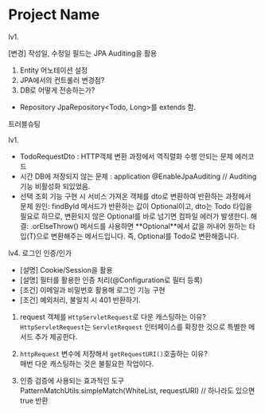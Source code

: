 # Project Name

lv1.  

[변경] 작성일, 수정일 필드는 JPA Auditing을 활용

1. Entity 어노테이션 설정 
2. JPA에서의 컨트롤러 변경점?
3. DB로 어떻게 전송하는가?
- Repository JpaRepository<Todo, Long>를 extends 함.

트러블슈팅

lv1. 
- TodoRequestDto : HTTP객체 변환 과정에서 역직렬화 수행 안되는 문제
에러코드
- 시간 DB에 저장되지 않는 문제 : application @EnableJpaAuditing // Auditing 기능 비활성화 되있었음.
- 선택 조회 기능 구현 시 서비스 가져온 객체를 dto로 변환하여 반환하는 과정에서 문제
원인: findById 메서드가 반환하는 값이 Optional<Todo>이고, dto는 Todo 타입을 필요로 하므로, 변환되지 않은 Optional<Todo>를 바로 넘기면 컴파일 에러가 발생한디.
해결: .orElseThrow() 메서드를 사용하면 **Optional<T>**에서 값을 꺼내어 원하는 타입(T)으로 변환해주는 메서드입니다. 즉, Optional<Todo>를 Todo로 변환해줍니다.



lv4. 로그인 인증/인가

- [설명] Cookie/Session을 활용
- [설명] 필터를 활용한 인증 처리(@Configuration로 필터 등록)
- [조건] 이메일과 비밀번호 활용해 로그인 기능 구현
- [조건] 예외처리, 불일치 시 401 반환하기.

1. request 객체를 `HttpServletRequest`로 다운 캐스팅하는 이유?   
`HttpServletRequest`는 `ServletRequest` 인터페이스를 확장한 것으로 특별한 메서드 추가 제공한다.

2. `httpRequest` 변수에 저장해서 `getRequestURI()`호출하는 이유?   
매번 다운 캐스팅하는 것은 불필요한 작업이다.

3. 인증 검증에 사용되는 효과적인 도구
PatternMatchUtils.simpleMatch(WhiteList, requestURI) // 하나라도 있으면 true 반환


